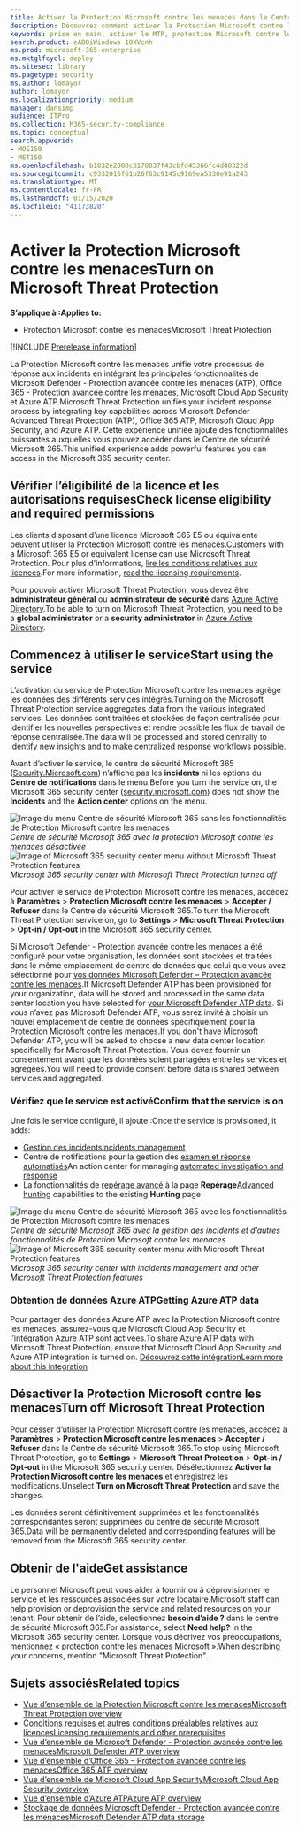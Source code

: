 ```yaml
---
title: Activer la Protection Microsoft contre les menaces dans le Centre de sécurité Microsoft 365
description: Découvrez comment activer la Protection Microsoft contre les menaces et commencer à intégrer votre incident de sécurité et votre réponse.
keywords: prise en main, activer le MTP, protection Microsoft contre les menaces, M365, sécurité, emplacement des données, autorisations requises, éligibilité des licences
search.product: eADQiWindows 10XVcnh
ms.prod: microsoft-365-enterprise
ms.mktglfcycl: deploy
ms.sitesec: library
ms.pagetype: security
ms.author: lomayor
author: lomayor
ms.localizationpriority: medium
manager: dansimp
audience: ITPro
ms.collection: M365-security-compliance
ms.topic: conceptual
search.appverid:
- MOE150
- MET150
ms.openlocfilehash: b1832e2080c3178837f43cbfd45366fc4d48322d
ms.sourcegitcommit: c9332016f61b26f63c9145c9169ea5330e91a243
ms.translationtype: MT
ms.contentlocale: fr-FR
ms.lasthandoff: 01/15/2020
ms.locfileid: "41173820"
---
```

# <a name="turn-on-microsoft-threat-protection"></a><span data-ttu-id="72715-104">Activer la Protection Microsoft contre les menaces</span><span class="sxs-lookup"><span data-stu-id="72715-104">Turn on Microsoft Threat Protection</span></span>

<span data-ttu-id="72715-105">**S’applique à :**</span><span class="sxs-lookup"><span data-stu-id="72715-105">**Applies to:**</span></span>
- <span data-ttu-id="72715-106">Protection Microsoft contre les menaces</span><span class="sxs-lookup"><span data-stu-id="72715-106">Microsoft Threat Protection</span></span>

[!INCLUDE [Prerelease information](../includes/prerelease.md)]

<span data-ttu-id="72715-107">La Protection Microsoft contre les menaces unifie votre processus de réponse aux incidents en intégrant les principales fonctionnalités de Microsoft Defender - Protection avancée contre les menaces (ATP), Office 365 - Protection avancée contre les menaces, Microsoft Cloud App Security et Azure ATP.</span><span class="sxs-lookup"><span data-stu-id="72715-107">Microsoft Threat Protection unifies your incident response process by integrating key capabilities across Microsoft Defender Advanced Threat Protection (ATP), Office 365 ATP, Microsoft Cloud App Security, and Azure ATP.</span></span> <span data-ttu-id="72715-108">Cette expérience unifiée ajoute des fonctionnalités puissantes auxquelles vous pouvez accéder dans le Centre de sécurité Microsoft 365.</span><span class="sxs-lookup"><span data-stu-id="72715-108">This unified experience adds powerful features you can access in the Microsoft 365 security center.</span></span>

## <a name="check-license-eligibility-and-required-permissions"></a><span data-ttu-id="72715-109">Vérifier l’éligibilité de la licence et les autorisations requises</span><span class="sxs-lookup"><span data-stu-id="72715-109">Check license eligibility and required permissions</span></span>
<span data-ttu-id="72715-110">Les clients disposant d’une licence Microsoft 365 E5 ou équivalente peuvent utiliser la Protection Microsoft contre les menaces.</span><span class="sxs-lookup"><span data-stu-id="72715-110">Customers with a Microsoft 365 E5 or equivalent license can use Microsoft Threat Protection.</span></span> <span data-ttu-id="72715-111">Pour plus d'informations, [lire les conditions relatives aux licences](prerequisites.md#licensing-requirements).</span><span class="sxs-lookup"><span data-stu-id="72715-111">For more information, [read the licensing requirements](prerequisites.md#licensing-requirements).</span></span>

 <span data-ttu-id="72715-112">Pour pouvoir activer Microsoft Threat Protection, vous devez être **administrateur général** ou **administrateur de sécurité** dans [Azure Active Directory](https://docs.microsoft.com/azure/active-directory/users-groups-roles/directory-assign-admin-roles#available-roles).</span><span class="sxs-lookup"><span data-stu-id="72715-112">To be able to turn on Microsoft Threat Protection, you need to be a **global administrator** or a **security administrator** in [Azure Active Directory](https://docs.microsoft.com/azure/active-directory/users-groups-roles/directory-assign-admin-roles#available-roles).</span></span>

## <a name="start-using-the-service"></a><span data-ttu-id="72715-113">Commencez à utiliser le service</span><span class="sxs-lookup"><span data-stu-id="72715-113">Start using the service</span></span>
<span data-ttu-id="72715-114">L’activation du service de Protection Microsoft contre les menaces agrège les données des différents services intégrés.</span><span class="sxs-lookup"><span data-stu-id="72715-114">Turning on the Microsoft Threat Protection service aggregates data from the various integrated services.</span></span> <span data-ttu-id="72715-115">Les données sont traitées et stockées de façon centralisée pour identifier les nouvelles perspectives et rendre possible les flux de travail de réponse centralisée.</span><span class="sxs-lookup"><span data-stu-id="72715-115">The data will be processed and stored centrally to identify new insights and to make centralized response workflows possible.</span></span>

<span data-ttu-id="72715-116">Avant d’activer le service, le centre de sécurité Microsoft 365 ([Security.Microsoft.com](https://security.microsoft.com)) n’affiche pas les **incidents** ni les options du **Centre de notifications** dans le menu.</span><span class="sxs-lookup"><span data-stu-id="72715-116">Before you turn the service on, the Microsoft 365 security center ([security.microsoft.com](https://security.microsoft.com)) does not show the **Incidents** and the **Action center** options on the menu.</span></span>

<span data-ttu-id="72715-117">![Image du menu Centre de sécurité Microsoft 365 sans les fonctionnalités de Protection Microsoft contre les menaces](../images/mtp-off.png)
*Centre de sécurité Microsoft 365 avec la protection Microsoft contre les menaces désactivée*</span><span class="sxs-lookup"><span data-stu-id="72715-117">![Image of Microsoft 365 security center menu without Microsoft Threat Protection features](../images/mtp-off.png)
*Microsoft 365 security center with Microsoft Threat Protection turned off*</span></span>

<span data-ttu-id="72715-118">Pour activer le service de Protection Microsoft contre les menaces, accédez à **Paramètres** > **Protection Microsoft contre les menaces** > **Accepter / Refuser** dans le Centre de sécurité Microsoft 365.</span><span class="sxs-lookup"><span data-stu-id="72715-118">To turn the Microsoft Threat Protection service on, go to **Settings** > **Microsoft Threat Protection** > **Opt-in / Opt-out** in the Microsoft 365 security center.</span></span>

<span data-ttu-id="72715-119">Si Microsoft Defender - Protection avancée contre les menaces a été configuré pour votre organisation, les données sont stockées et traitées dans le même emplacement de centre de données que celui que vous avez sélectionné pour [vos données Microsoft Defender – Protection avancée contre les menaces](https://docs.microsoft.com/windows/security/threat-protection/microsoft-defender-atp/data-storage-privacy).</span><span class="sxs-lookup"><span data-stu-id="72715-119">If Microsoft Defender ATP has been provisioned for your organization, data will be stored and processed in the same data center location you have selected for [your Microsoft Defender ATP data](https://docs.microsoft.com/windows/security/threat-protection/microsoft-defender-atp/data-storage-privacy).</span></span> <span data-ttu-id="72715-120">Si vous n’avez pas Microsoft Defender ATP, vous serez invité à choisir un nouvel emplacement de centre de données spécifiquement pour la Protection Microsoft contre les menaces.</span><span class="sxs-lookup"><span data-stu-id="72715-120">If you don't have Microsoft Defender ATP, you will be asked to choose a new data center location specifically for Microsoft Threat Protection.</span></span> <span data-ttu-id="72715-121">Vous devez fournir un consentement avant que les données soient partagées entre les services et agrégées.</span><span class="sxs-lookup"><span data-stu-id="72715-121">You will need to provide consent before data is shared between services and aggregated.</span></span>

### <a name="confirm-that-the-service-is-on"></a><span data-ttu-id="72715-122">Vérifiez que le service est activé</span><span class="sxs-lookup"><span data-stu-id="72715-122">Confirm that the service is on</span></span>
<span data-ttu-id="72715-123">Une fois le service configuré, il ajoute :</span><span class="sxs-lookup"><span data-stu-id="72715-123">Once the service is provisioned, it adds:</span></span>

- [<span data-ttu-id="72715-124">Gestion des incidents</span><span class="sxs-lookup"><span data-stu-id="72715-124">Incidents management</span></span>](incidents-overview.md)
- <span data-ttu-id="72715-125">Centre de notifications pour la gestion des [examen et réponse automatisés](mtp-autoir.md)</span><span class="sxs-lookup"><span data-stu-id="72715-125">An action center for managing [automated investigation and response](mtp-autoir.md)</span></span>
- <span data-ttu-id="72715-126">La fonctionnalités de [repérage avancé](advanced-hunting-overview.md) à la page **Repérage**</span><span class="sxs-lookup"><span data-stu-id="72715-126">[Advanced hunting](advanced-hunting-overview.md) capabilities to the existing **Hunting** page</span></span>

<span data-ttu-id="72715-127">![Image du menu Centre de sécurité Microsoft 365 avec les fonctionnalités de Protection Microsoft contre les menaces](../images/mtp-on.png)
*Centre de sécurité Microsoft 365 avec la gestion des incidents et d’autres fonctionnalités de Protection Microsoft contre les menaces*</span><span class="sxs-lookup"><span data-stu-id="72715-127">![Image of Microsoft 365 security center menu with Microsoft Threat Protection features](../images/mtp-on.png)
*Microsoft 365 security center with incidents management and other Microsoft Threat Protection features*</span></span>

### <a name="getting-azure-atp-data"></a><span data-ttu-id="72715-128">Obtention de données Azure ATP</span><span class="sxs-lookup"><span data-stu-id="72715-128">Getting Azure ATP data</span></span>
<span data-ttu-id="72715-129">Pour partager des données Azure ATP avec la Protection Microsoft contre les menaces, assurez-vous que Microsoft Cloud App Security et l’intégration Azure ATP sont activées.</span><span class="sxs-lookup"><span data-stu-id="72715-129">To share Azure ATP data with Microsoft Threat Protection, ensure that Microsoft Cloud App Security and Azure ATP integration is turned on.</span></span> [<span data-ttu-id="72715-130">Découvrez cette intégration</span><span class="sxs-lookup"><span data-stu-id="72715-130">Learn more about this integration</span></span>](https://docs.microsoft.com/cloud-app-security/aatp-integration)


## <a name="turn-off-microsoft-threat-protection"></a><span data-ttu-id="72715-131">Désactiver la Protection Microsoft contre les menaces</span><span class="sxs-lookup"><span data-stu-id="72715-131">Turn off Microsoft Threat Protection</span></span>
<span data-ttu-id="72715-132">Pour cesser d’utiliser la Protection Microsoft contre les menaces, accédez à **Paramètres** > **Protection Microsoft contre les menaces** > **Accepter / Refuser** dans le Centre de sécurité Microsoft 365.</span><span class="sxs-lookup"><span data-stu-id="72715-132">To stop using Microsoft Threat Protection, go to **Settings** > **Microsoft Threat Protection** > **Opt-in / Opt-out** in the Microsoft 365 security center.</span></span> <span data-ttu-id="72715-133">Désélectionnez **Activer la Protection Microsoft contre les menaces** et enregistrez les modifications.</span><span class="sxs-lookup"><span data-stu-id="72715-133">Unselect **Turn on Microsoft Threat Protection** and save the changes.</span></span>

<span data-ttu-id="72715-134">Les données seront définitivement supprimées et les fonctionnalités correspondantes seront supprimées du centre de sécurité Microsoft 365.</span><span class="sxs-lookup"><span data-stu-id="72715-134">Data will be permanently deleted and corresponding features will be removed from the Microsoft 365 security center.</span></span>

## <a name="get-assistance"></a><span data-ttu-id="72715-135">Obtenir de l'aide</span><span class="sxs-lookup"><span data-stu-id="72715-135">Get assistance</span></span>

<span data-ttu-id="72715-136">Le personnel Microsoft peut vous aider à fournir ou à déprovisionner le service et les ressources associées sur votre locataire.</span><span class="sxs-lookup"><span data-stu-id="72715-136">Microsoft staff can help provision or deprovision the service and related resources on your tenant.</span></span> <span data-ttu-id="72715-137">Pour obtenir de l’aide, sélectionnez **besoin d’aide ?** dans le centre de sécurité Microsoft 365.</span><span class="sxs-lookup"><span data-stu-id="72715-137">For assistance, select **Need help?** in the Microsoft 365 security center.</span></span> <span data-ttu-id="72715-138">Lorsque vous décrivez vos préoccupations, mentionnez « protection contre les menaces Microsoft ».</span><span class="sxs-lookup"><span data-stu-id="72715-138">When describing your concerns, mention "Microsoft Threat Protection".</span></span>

## <a name="related-topics"></a><span data-ttu-id="72715-139">Sujets associés</span><span class="sxs-lookup"><span data-stu-id="72715-139">Related topics</span></span>

- [<span data-ttu-id="72715-140">Vue d’ensemble de la Protection Microsoft contre les menaces</span><span class="sxs-lookup"><span data-stu-id="72715-140">Microsoft Threat Protection overview</span></span>](microsoft-threat-protection.md)
- [<span data-ttu-id="72715-141">Conditions requises et autres conditions préalables relatives aux licences</span><span class="sxs-lookup"><span data-stu-id="72715-141">Licensing requirements and other prerequisites</span></span>](prerequisites.md)
- [<span data-ttu-id="72715-142">Vue d’ensemble de Microsoft Defender - Protection avancée contre les menaces</span><span class="sxs-lookup"><span data-stu-id="72715-142">Microsoft Defender ATP overview</span></span>](https://docs.microsoft.com/windows/security/threat-protection/microsoft-defender-atp/microsoft-defender-advanced-threat-protection)
- [<span data-ttu-id="72715-143">Vue d’ensemble d’Office 365 – Protection avancée contre les menaces</span><span class="sxs-lookup"><span data-stu-id="72715-143">Office 365 ATP overview</span></span>](../office-365-security/office-365-atp.md)
- [<span data-ttu-id="72715-144">Vue d’ensemble de Microsoft Cloud App Security</span><span class="sxs-lookup"><span data-stu-id="72715-144">Microsoft Cloud App Security overview</span></span>](https://docs.microsoft.com/cloud-app-security/what-is-cloud-app-security)
- [<span data-ttu-id="72715-145">Vue d’ensemble d’Azure ATP</span><span class="sxs-lookup"><span data-stu-id="72715-145">Azure ATP overview</span></span>](https://docs.microsoft.com/azure-advanced-threat-protection/what-is-atp)
- [<span data-ttu-id="72715-146">Stockage de données Microsoft Defender - Protection avancée contre les menaces</span><span class="sxs-lookup"><span data-stu-id="72715-146">Microsoft Defender ATP data storage</span></span>](https://docs.microsoft.com/windows/security/threat-protection/microsoft-defender-atp/data-storage-privacy)
